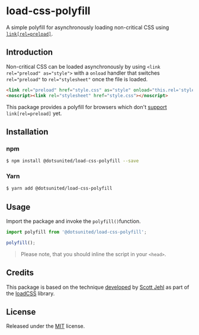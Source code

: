 load-css-polyfill
==

A simple polyfill for asynchronously loading non-critical CSS using
[`link[rel=preload]`](https://w3c.github.io/preload/).

Introduction
--

Non-critical CSS can be loaded asynchronously by using 
`<link rel="preload" as="style">` with a `onload` handler that switches
`rel="preload"` to `rel="stylesheet"` once the file is loaded.

```html
<link rel="preload" href="style.css" as="style" onload="this.rel='stylesheet'">
<noscript><link rel="stylesheet" href="style.css"></noscript>
```

This package provides a polyfill for browsers which don't 
[support](https://caniuse.com/#feat=link-rel-preload) `link[rel=preload]` yet.

Installation
--

### npm

```bash
$ npm install @dotsunited/load-css-polyfill --save
```

### Yarn

```bash
$ yarn add @dotsunited/load-css-polyfill
```

Usage
--

Import the package and invoke the `polyfill()`function.

```js
import polyfill from '@dotsunited/load-css-polyfill';

polyfill();
```

> Please note, that you should inline the script in your `<head>`.

Credits
--

This package is based on the technique 
[developed](https://github.com/filamentgroup/loadCSS/issues/59) by 
[Scott Jehl](https://github.com/scottjehl) as part of the 
[loadCSS](https://github.com/filamentgroup/loadCSS) library.

License
--

Released under the [MIT](LICENSE) license.
